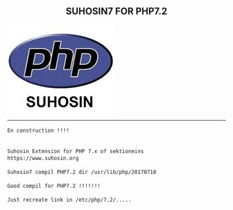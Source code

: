 <b><p align="center">SUHOSIN7 FOR PHP7.2</p></b>
----------------------------------------

<img src="../files/suhosin.jpeg" align="middle">

----------------------------------------





``` shell
En construction !!!!


Suhosin Extension for PHP 7.x of sektioneins
https://www.suhosin.org

Suhosin7 compil PHP7.2 dir /usr/lib/php/20170718

Good compil for PHP7.2 !!!!!!!

Just recreate link in /etc/php/7.2/.....

```
